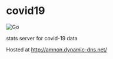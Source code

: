 # covid19
![Go](https://github.com/amnonbc/covid19/workflows/Go/badge.svg)

stats server for covid-19 data

Hosted at http://amnon.dynamic-dns.net/
